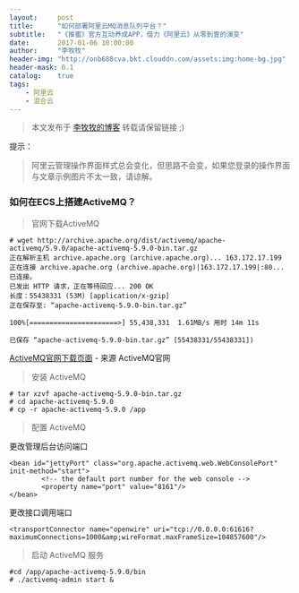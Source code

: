 ```yaml
---
layout:     post
title:      "如何部署阿里云MQ消息队列平台？"
subtitle:   "《推蜜》官方互动养成APP，借力《阿里云》从零到壹的演变"
date:       2017-01-06 10:00:00
author:     "李牧牧"
header-img: "http://onb688cva.bkt.clouddn.com/assets:img:home-bg.jpg"
header-mask: 0.1
catalog:    true
tags:
    - 阿里云
    - 混合云
---
```


> 本文发布于 [李牧牧的博客](http://limumu.me) 转载请保留链接 ;)

  



提示：

> 阿里云管理操作界面样式总会变化，但思路不会变，如果您登录的操作界面与文章示例图片不太一致，请谅解。



### 如何在ECS上搭建ActiveMQ？

> 官网下载ActiveMQ

```
# wget http://archive.apache.org/dist/activemq/apache-activemq/5.9.0/apache-activemq-5.9.0-bin.tar.gz
正在解析主机 archive.apache.org (archive.apache.org)... 163.172.17.199
正在连接 archive.apache.org (archive.apache.org)|163.172.17.199|:80... 已连接。
已发出 HTTP 请求，正在等待回应... 200 OK
长度：55438331 (53M) [application/x-gzip]
正在保存至: “apache-activemq-5.9.0-bin.tar.gz”

100%[======================>] 55,438,331  1.61MB/s 用时 14m 11s

已保存 “apache-activemq-5.9.0-bin.tar.gz” [55438331/55438331])
```

[ActiveMQ官网下载页面](http://activemq.apache.org/download-archives.html "ActiveMQ官网下载页面")  - 来源 ActiveMQ官网

> 安装 ActiveMQ

```
# tar xzvf apache-activemq-5.9.0-bin.tar.gz
# cd apache-activemq-5.9.0
# cp -r apache-activemq-5.9.0 /app
```

> 配置 ActiveMQ

更改管理后台访问端口

```
<bean id="jettyPort" class="org.apache.activemq.web.WebConsolePort" init-method="start">
        <!-- the default port number for the web console -->
        <property name="port" value="8161"/>
</bean>
```

更改接口调用端口

```
<transportConnector name="openwire" uri="tcp://0.0.0.0:61616?maximumConnections=1000&amp;wireFormat.maxFrameSize=104857600"/>
```



> 启动 ActiveMQ 服务

```
#cd /app/apache-activemq-5.9.0/bin
# ./activemq-admin start &
```












